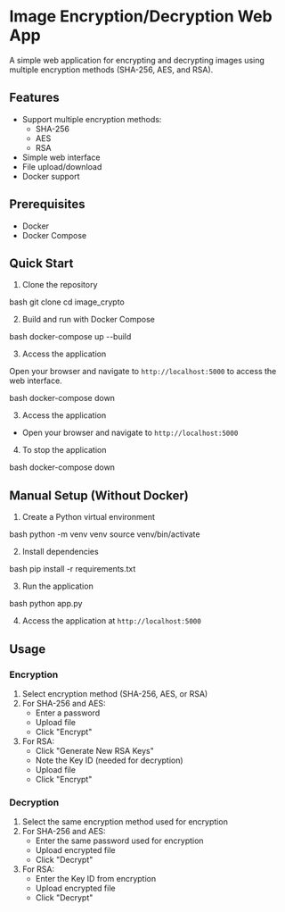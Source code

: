# Image Encryption/Decryption Web App

A simple web application for encrypting and decrypting images using multiple encryption methods (SHA-256, AES, and RSA).

## Features
- Support multiple encryption methods:
  - SHA-256
  - AES
  - RSA
- Simple web interface
- File upload/download
- Docker support

## Prerequisites
- Docker
- Docker Compose

## Quick Start

1. Clone the repository

bash
git clone <your-repository-url>
cd image_crypto

2. Build and run with Docker Compose

bash
docker-compose up --build

3. Access the application

Open your browser and navigate to `http://localhost:5000` to access the web interface.


bash
docker-compose down

3. Access the application
- Open your browser and navigate to `http://localhost:5000`

4. To stop the application

bash
docker-compose down

## Manual Setup (Without Docker)

1. Create a Python virtual environment

bash
python -m venv venv
source venv/bin/activate

2. Install dependencies

bash
pip install -r requirements.txt

3. Run the application

bash
python app.py

4. Access the application at `http://localhost:5000`

## Usage

### Encryption
1. Select encryption method (SHA-256, AES, or RSA)
2. For SHA-256 and AES:
   - Enter a password
   - Upload file
   - Click "Encrypt"
3. For RSA:
   - Click "Generate New RSA Keys"
   - Note the Key ID (needed for decryption)
   - Upload file
   - Click "Encrypt"

### Decryption
1. Select the same encryption method used for encryption
2. For SHA-256 and AES:
   - Enter the same password used for encryption
   - Upload encrypted file
   - Click "Decrypt"
3. For RSA:
   - Enter the Key ID from encryption
   - Upload encrypted file
   - Click "Decrypt"


